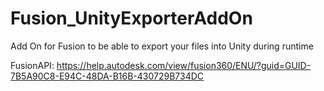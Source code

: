 # Fusion_UnityExporterAddOn
Add On for Fusion to be able to export your files into Unity during runtime

FusionAPI: https://help.autodesk.com/view/fusion360/ENU/?guid=GUID-7B5A90C8-E94C-48DA-B16B-430729B734DC
